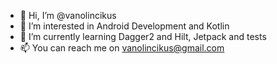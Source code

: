 - 👋 Hi, I’m @vanolincikus
- 👀 I’m interested in Android Development and Kotlin
- 🌱 I’m currently learning Dagger2 and Hilt, Jetpack and tests
- 📫 You can reach me on vanolincikus@gmail.com

<!---
vanolincikus/vanolincikus is a ✨ special ✨ repository because its `README.md` (this file) appears on your GitHub profile.
You can click the Preview link to take a look at your changes.
--->

